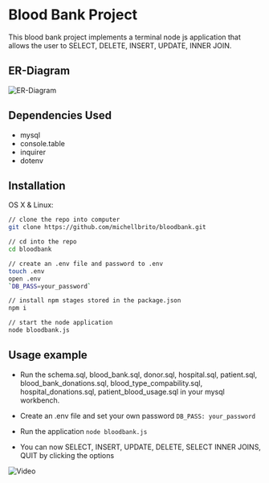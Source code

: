 # Blood Bank Project


 This blood bank project implements a terminal node js application that allows the user to SELECT, DELETE, INSERT, UPDATE, INNER JOIN. 
 
 
 ## ER-Diagram
 
 ![ER-Diagram](https://i.imgur.com/FXhGkYt.png)

## Dependencies Used 
- mysql
- console.table
- inquirer
- dotenv

## Installation

OS X & Linux:

```sh
// clone the repo into computer 
git clone https://github.com/michellbrito/bloodbank.git

// cd into the repo
cd bloodbank

// create an .env file and password to .env
touch .env
open .env
`DB_PASS=your_password`

// install npm stages stored in the package.json
npm i

// start the node application 
node bloodbank.js
```

## Usage example

- Run the schema.sql, blood_bank.sql, donor.sql, hospital.sql, patient.sql, blood_bank_donations.sql, blood_type_compability.sql, hospital_donations.sql, patient_blood_usage.sql in your mysql workbench. 

- Create an .env file and set your own password
`DB_PASS: your_password` 

- Run the application
 `node bloodbank.js`
 
- You can now SELECT, INSERT, UPDATE, DELETE, SELECT INNER JOINS, QUIT by clicking the options

![Video](blood_bank_demo.gif)



